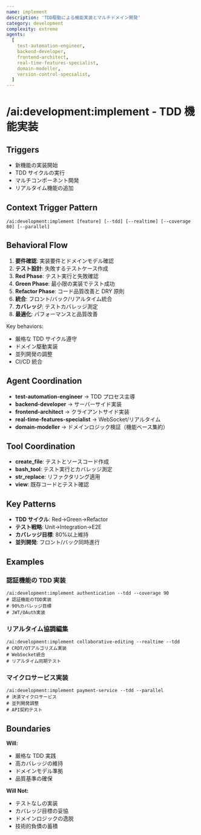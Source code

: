 ```yaml
---
name: implement
description: 'TDD駆動による機能実装とマルチドメイン開発'
category: development
complexity: extreme
agents:
  [
    test-automation-engineer,
    backend-developer,
    frontend-architect,
    real-time-features-specialist,
    domain-modeller,
    version-control-specialist,
  ]
---
```


# /ai:development:implement - TDD 機能実装

## Triggers

- 新機能の実装開始
- TDD サイクルの実行
- マルチコンポーネント開発
- リアルタイム機能の追加

## Context Trigger Pattern

```
/ai:development:implement [feature] [--tdd] [--realtime] [--coverage 80] [--parallel]
```

## Behavioral Flow

1. **要件確認**: 実装要件とドメインモデル確認
2. **テスト設計**: 失敗するテストケース作成
3. **Red Phase**: テスト実行と失敗確認
4. **Green Phase**: 最小限の実装でテスト成功
5. **Refactor Phase**: コード品質改善と DRY 原則
6. **統合**: フロント/バック/リアルタイム統合
7. **カバレッジ**: テストカバレッジ測定
8. **最適化**: パフォーマンスと品質改善

Key behaviors:

- 厳格な TDD サイクル遵守
- ドメイン駆動実装
- 並列開発の調整
- CI/CD 統合

## Agent Coordination

- **test-automation-engineer** → TDD プロセス主導
- **backend-developer** → サーバーサイド実装
- **frontend-architect** → クライアントサイド実装
- **real-time-features-specialist** → WebSocket/リアルタイム
- **domain-modeller** → ドメインロジック検証（機能ベース集約）

## Tool Coordination

- **create_file**: テストとソースコード作成
- **bash_tool**: テスト実行とカバレッジ測定
- **str_replace**: リファクタリング適用
- **view**: 既存コードとテスト確認

## Key Patterns

- **TDD サイクル**: Red→Green→Refactor
- **テスト戦略**: Unit→Integration→E2E
- **カバレッジ目標**: 80%以上維持
- **並列開発**: フロント/バック同時進行

## Examples

### 認証機能の TDD 実装

```
/ai:development:implement authentication --tdd --coverage 90
# 認証機能のTDD実装
# 90%カバレッジ目標
# JWT/OAuth実装
```

### リアルタイム協調編集

```
/ai:development:implement collaborative-editing --realtime --tdd
# CRDT/OTアルゴリズム実装
# WebSocket統合
# リアルタイム同期テスト
```

### マイクロサービス実装

```
/ai:development:implement payment-service --tdd --parallel
# 決済マイクロサービス
# 並列開発調整
# API契約テスト
```

## Boundaries

**Will:**

- 厳格な TDD 実践
- 高カバレッジの維持
- ドメインモデル準拠
- 品質基準の確保

**Will Not:**

- テストなしの実装
- カバレッジ目標の妥協
- ドメインロジックの逸脱
- 技術的負債の蓄積
